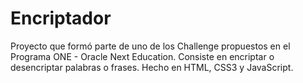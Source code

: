 # Encriptador
Proyecto que formó parte de uno de los Challenge propuestos en el Programa ONE - Oracle Next Education. Consiste en encriptar o desencriptar palabras o frases. Hecho en HTML, CSS3 y JavaScript.
